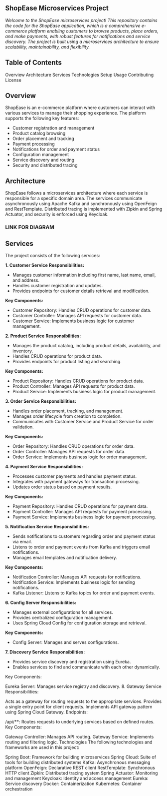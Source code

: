 ## ShopEase Microservices Project
*Welcome to the ShopEase microservices project! This repository contains the code for the ShopEase application, which is a comprehensive e-commerce platform enabling customers to browse products, place orders, and make payments, with robust features for notifications and service discovery. The project is built using a microservices architecture to ensure scalability, maintainability, and flexibility.*

## Table of Contents
Overview
Architecture
Services
Technologies
Setup
Usage
Contributing
License

## Overview
ShopEase is an e-commerce platform where customers can interact with various services to manage their shopping experience. The platform supports the following key features:

* Customer registration and management
* Product catalog browsing
* Order placement and tracking
* Payment processing
* Notifications for order and payment status
* Configuration management
* Service discovery and routing
* Security and distributed tracing

## Architecture
ShopEase follows a microservices architecture where each service is responsible for a specific domain area. The services communicate asynchronously using Apache Kafka and synchronously using OpenFeign and RestTemplate. Distributed tracing is implemented with Zipkin and Spring Actuator, and security is enforced using Keycloak.

### LINK FOR DIAGRAM


## Services
The project consists of the following services:

**1. Customer Service**
**Responsibilities:**

* Manages customer information including first name, last name, email, and address.
* Handles customer registration and updates.
* Provides endpoints for customer details retrieval and modification.

**Key Components:**

* Customer Repository: Handles CRUD operations for customer data.
* Customer Controller: Manages API requests for customer data.
* Customer Service: Implements business logic for customer management.

**2. Product Service**
**Responsibilities:**

* Manages the product catalog, including product details, availability, and inventory.
* Handles CRUD operations for product data.
* Provides endpoints for product listing and searching.

**Key Components:**

* Product Repository: Handles CRUD operations for product data.
* Product Controller: Manages API requests for product data.
* Product Service: Implements business logic for product management.

**3. Order Service**
**Responsibilities:**

* Handles order placement, tracking, and management.
* Manages order lifecycle from creation to completion.
* Communicates with Customer Service and Product Service for order validation.

**Key Components:**

* Order Repository: Handles CRUD operations for order data.
* Order Controller: Manages API requests for order data.
* Order Service: Implements business logic for order management.

**4. Payment Service**
**Responsibilities:**

* Processes customer payments and handles payment status.
* Integrates with payment gateways for transaction processing.
* Updates order status based on payment results.

**Key Components:**

* Payment Repository: Handles CRUD operations for payment data.
* Payment Controller: Manages API requests for payment processing.
* Payment Service: Implements business logic for payment processing.

**5. Notification Service**
**Responsibilities:**

* Sends notifications to customers regarding order and payment status via email.
* Listens to order and payment events from Kafka and triggers email notifications.
* Manages email templates and notification delivery.

**Key Components:**

* Notification Controller: Manages API requests for notifications.
* Notification Service: Implements business logic for sending notifications.
* Kafka Listener: Listens to Kafka topics for order and payment events.

**6. Config Server**
**Responsibilities:**

* Manages external configurations for all services.
* Provides centralized configuration management.
* Uses Spring Cloud Config for configuration storage and retrieval.

**Key Components:**
* Config Server: Manages and serves configurations.

**7. Discovery Service**
**Responsibilities:**

* Provides service discovery and registration using Eureka.
* Enables services to find and communicate with each other dynamically.

Key Components:

Eureka Server: Manages service registry and discovery.
8. Gateway Service
Responsibilities:

Acts as a gateway for routing requests to the appropriate services.
Provides a single entry point for client requests.
Implements API gateway pattern using Spring Cloud Gateway.
Endpoints:

/api/**: Routes requests to underlying services based on defined routes.
Key Components:

Gateway Controller: Manages API routing.
Gateway Service: Implements routing and filtering logic.
Technologies
The following technologies and frameworks are used in this project:

Spring Boot: Framework for building microservices
Spring Cloud: Suite of tools for building distributed systems
Kafka: Asynchronous messaging platform
OpenFeign: Declarative REST client
RestTemplate: Synchronous HTTP client
Zipkin: Distributed tracing system
Spring Actuator: Monitoring and management
Keycloak: Identity and access management
Eureka: Service discovery
Docker: Containerization
Kubernetes: Container orchestration
